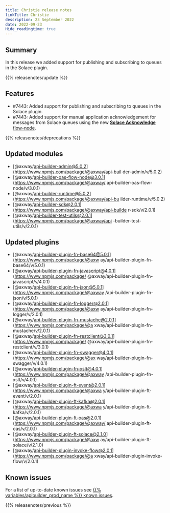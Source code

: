 ```yaml
---
title: Christie release notes
linkTitle: Christie
description: 23 September 2022
date: 2022-09-23
Hide_readingtime: true
---
```

## Summary
In this release we added support for publishing and subscribing to queues in the Solace plugin.

{{% releasenotes/update %}}

<!-- ## Breaking changes -->

## Features
* #7443: Added support for publishing and subscribing to queues in the Solace plugin.
* #7443: Added support for manual application acknowledgement for messages from Solace queues using the new [**Solace Acknowledge** flow-node](/docs/developer_guide/flows/flow_nodes/solace_acknowledge_flow_node/).

<!-- ## Fixes -->

{{% releasenotes/deprecations %}}

## Updated modules
* [@axway/api-builder-admin@5.0.2](https://www.npmjs.com/package/@axway/api-buil
der-admin/v/5.0.2)
* [@axway/api-builder-oas-flow-node@3.0.1](https://www.npmjs.com/package/@axway/
api-builder-oas-flow-node/v/3.0.1)
* [@axway/api-builder-runtime@5.0.2](https://www.npmjs.com/package/@axway/api-bu
ilder-runtime/v/5.0.2)
* [@axway/api-builder-sdk@2.0.1](https://www.npmjs.com/package/@axway/api-builde
r-sdk/v/2.0.1)
* [@axway/api-builder-test-utils@2.0.1](https://www.npmjs.com/package/@axway/api
-builder-test-utils/v/2.0.1)

## Updated plugins
* [@axway/api-builder-plugin-fn-base64@5.0.1](https://www.npmjs.com/package/@axw
ay/api-builder-plugin-fn-base64/v/5.0.1)
* [@axway/api-builder-plugin-fn-javascript@4.0.1](https://www.npmjs.com/package/
@axway/api-builder-plugin-fn-javascript/v/4.0.1)
* [@axway/api-builder-plugin-fn-json@5.0.1](https://www.npmjs.com/package/@axway
/api-builder-plugin-fn-json/v/5.0.1)
* [@axway/api-builder-plugin-fn-logger@2.0.1](https://www.npmjs.com/package/@axw
ay/api-builder-plugin-fn-logger/v/2.0.1)
* [@axway/api-builder-plugin-fn-mustache@2.0.1](https://www.npmjs.com/package/@a
xway/api-builder-plugin-fn-mustache/v/2.0.1)
* [@axway/api-builder-plugin-fn-restclient@3.0.1](https://www.npmjs.com/package/
@axway/api-builder-plugin-fn-restclient/v/3.0.1)
* [@axway/api-builder-plugin-fn-swagger@4.0.1](https://www.npmjs.com/package/@ax
way/api-builder-plugin-fn-swagger/v/4.0.1)
* [@axway/api-builder-plugin-fn-xslt@4.0.1](https://www.npmjs.com/package/@axway
/api-builder-plugin-fn-xslt/v/4.0.1)
* [@axway/api-builder-plugin-ft-event@2.0.1](https://www.npmjs.com/package/@axwa
y/api-builder-plugin-ft-event/v/2.0.1)
* [@axway/api-builder-plugin-ft-kafka@2.0.1](https://www.npmjs.com/package/@axwa
y/api-builder-plugin-ft-kafka/v/2.0.1)
* [@axway/api-builder-plugin-ft-oas@2.0.1](https://www.npmjs.com/package/@axway/
api-builder-plugin-ft-oas/v/2.0.1)
* [@axway/api-builder-plugin-ft-solace@2.1.0](https://www.npmjs.com/package/@axw
ay/api-builder-plugin-ft-solace/v/2.1.0)
* [@axway/api-builder-plugin-invoke-flow@2.0.1](https://www.npmjs.com/package/@a
xway/api-builder-plugin-invoke-flow/v/2.0.1)

## Known issues
For a list of up-to-date known issues see [{{% variables/apibuilder_prod_name %}} known issues](/docs/known_issues/).

{{% releasenotes/previous %}}

